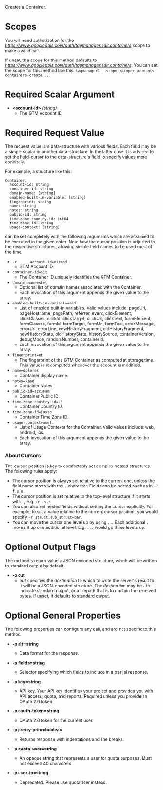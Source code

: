 Creates a Container.
# Scopes

You will need authorization for the *https://www.googleapis.com/auth/tagmanager.edit.containers* scope to make a valid call.

If unset, the scope for this method defaults to *https://www.googleapis.com/auth/tagmanager.edit.containers*.
You can set the scope for this method like this: `tagmanager1 --scope <scope> accounts containers-create ...`
# Required Scalar Argument
* **&lt;account-id&gt;** *(string)*
    - The GTM Account ID.
# Required Request Value

The request value is a data-structure with various fields. Each field may be a simple scalar or another data-structure.
In the latter case it is advised to set the field-cursor to the data-structure's field to specify values more concisely.

For example, a structure like this:
```
Container:
  account-id: string
  container-id: string
  domain-name: [string]
  enabled-built-in-variable: [string]
  fingerprint: string
  name: string
  notes: string
  public-id: string
  time-zone-country-id: int64
  time-zone-id: string
  usage-context: [string]

```

can be set completely with the following arguments which are assumed to be executed in the given order. Note how the cursor position is adjusted to the respective structures, allowing simple field names to be used most of the time.

* `-r .    account-id=eirmod`
    - GTM Account ID.
* `container-id=sit`
    - The Container ID uniquely identifies the GTM Container.
* `domain-name=stet`
    - Optional list of domain names associated with the Container.
    - Each invocation of this argument appends the given value to the array.
* `enabled-built-in-variable=sed`
    - List of enabled built-in variables. Valid values include: pageUrl, pageHostname, pagePath, referrer, event, clickElement, clickClasses, clickId, clickTarget, clickUrl, clickText, formElement, formClasses, formId, formTarget, formUrl, formText, errorMessage, errorUrl, errorLine, newHistoryFragment, oldHistoryFragment, newHistoryState, oldHistoryState, historySource, containerVersion, debugMode, randomNumber, containerId.
    - Each invocation of this argument appends the given value to the array.
* `fingerprint=et`
    - The fingerprint of the GTM Container as computed at storage time. This value is recomputed whenever the account is modified.
* `name=dolores`
    - Container display name.
* `notes=kasd`
    - Container Notes.
* `public-id=accusam`
    - Container Public ID.
* `time-zone-country-id=-8`
    - Container Country ID.
* `time-zone-id=justo`
    - Container Time Zone ID.
* `usage-context=amet.`
    - List of Usage Contexts for the Container. Valid values include: web, android, ios.
    - Each invocation of this argument appends the given value to the array.


### About Cursors

The cursor position is key to comfortably set complex nested structures. The following rules apply:

* The cursor position is always set relative to the current one, unless the field name starts with the `.` character. Fields can be nested such as in `-r f.s.o` .
* The cursor position is set relative to the top-level structure if it starts with `.`, e.g. `-r .s.s`
* You can also set nested fields without setting the cursor explicitly. For example, to set a value relative to the current cursor position, you would specify `-r struct.sub_struct=bar`.
* You can move the cursor one level up by using `..`. Each additional `.` moves it up one additional level. E.g. `...` would go three levels up.


# Optional Output Flags

The method's return value a JSON encoded structure, which will be written to standard output by default.

* **-o out**
    - *out* specifies the *destination* to which to write the server's result to.
      It will be a JSON-encoded structure.
      The *destination* may be `-` to indicate standard output, or a filepath that is to contain the received bytes.
      If unset, it defaults to standard output.
# Optional General Properties

The following properties can configure any call, and are not specific to this method.

* **-p alt=string**
    - Data format for the response.

* **-p fields=string**
    - Selector specifying which fields to include in a partial response.

* **-p key=string**
    - API key. Your API key identifies your project and provides you with API access, quota, and reports. Required unless you provide an OAuth 2.0 token.

* **-p oauth-token=string**
    - OAuth 2.0 token for the current user.

* **-p pretty-print=boolean**
    - Returns response with indentations and line breaks.

* **-p quota-user=string**
    - An opaque string that represents a user for quota purposes. Must not exceed 40 characters.

* **-p user-ip=string**
    - Deprecated. Please use quotaUser instead.
